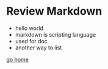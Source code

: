 # Review Markdown

* hello world
* markdown is scripting language
* used for doc
* another way to list

[go home](./../README.md)


